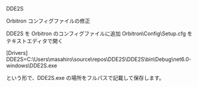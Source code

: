 DDE2S

Orbitron コンフィグファイルの修正

DDE2S を Orbitron のコンフィグファイルに追加
Orbitron\Config\Setup.cfg をテキストエディタで開く

[Drivers]
DDE2S=C:\Users\masahiro\source\repos\DDE2S\DDE2S\bin\Debug\net6.0-windows\DDE2S.exe

という形で、DDE2S.exe の場所をフルパスで記載して保存します。

